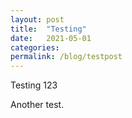 ```yaml
---
layout: post
title:  "Testing"
date:   2021-05-01 
categories:
permalink: /blog/testpost
---
```

Testing 123

Another test. 